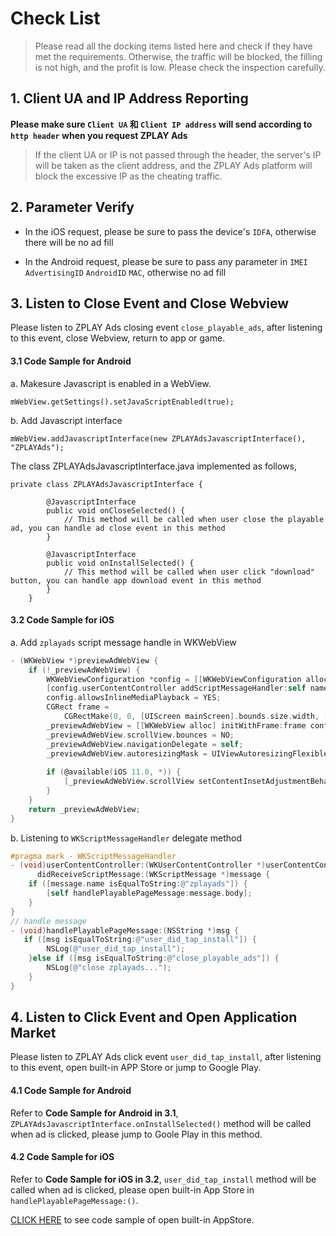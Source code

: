 # Check List
> Please read all the docking items listed here and check if they have met the requirements. Otherwise, the traffic will be blocked, the filling is not high, and the profit is low. Please check the inspection carefully.

## 1. Client UA and IP Address Reporting
**Please make sure `Client UA` 和 `Client IP address` will send according to `http header` when you request ZPLAY Ads**

> If the client UA or IP is not passed through the header, the server's IP will be taken as the client address, and the ZPLAY Ads platform will block the excessive IP as the cheating traffic.

## 2. Parameter Verify

* In the iOS request, please be sure to pass the device's `IDFA`, otherwise there will be no ad fill

* In the Android request, please be sure to pass any parameter in `IMEI` `AdvertisingID` `AndroidID` `MAC`, otherwise no ad fill

## 3. Listen to Close Event and Close Webview

Please listen to ZPLAY Ads closing event `close_playable_ads`, after listening to this event, close Webview, return to app or game.


#### 3.1 Code Sample for Android
a. Makesure Javascript is enabled in a WebView.
```
mWebView.getSettings().setJavaScriptEnabled(true);
```
b. Add Javascript interface
```
mWebView.addJavascriptInterface(new ZPLAYAdsJavascriptInterface(), "ZPLAYAds");
```
The class ZPLAYAdsJavascriptInterface.java implemented as follows,
```
private class ZPLAYAdsJavascriptInterface {

        @JavascriptInterface
        public void onCloseSelected() {
            // This method will be called when user close the playable ad, you can handle ad close event in this method
        }

        @JavascriptInterface
        public void onInstallSelected() {
            // This method will be called when user click "download" button, you can handle app download event in this method
        }
    }
```

#### 3.2 Code Sample for iOS

a. Add ```zplayads``` script message handle in WKWebView

```objective-c
- (WKWebView *)previewAdWebView {
    if (!_previewAdWebView) {
        WKWebViewConfiguration *config = [[WKWebViewConfiguration alloc] init];
        [config.userContentController addScriptMessageHandler:self name:@"zplayads"];
        config.allowsInlineMediaPlayback = YES;
        CGRect frame =
            CGRectMake(0, 0, [UIScreen mainScreen].bounds.size.width, [UIScreen mainScreen].bounds.size.height);
        _previewAdWebView = [[WKWebView alloc] initWithFrame:frame configuration:config];
        _previewAdWebView.scrollView.bounces = NO;
        _previewAdWebView.navigationDelegate = self;
        _previewAdWebView.autoresizingMask = UIViewAutoresizingFlexibleWidth | UIViewAutoresizingFlexibleHeight;
      
        if (@available(iOS 11.0, *)) {
            [_previewAdWebView.scrollView setContentInsetAdjustmentBehavior:UIScrollViewContentInsetAdjustmentNever];
        } 
    }
    return _previewAdWebView;
}
```

b. Listening to ```WKScriptMessageHandler``` delegate method

```objective-c
#pragma mark - WKScriptMessageHandler
- (void)userContentController:(WKUserContentController *)userContentController
      didReceiveScriptMessage:(WKScriptMessage *)message {
    if ([message.name isEqualToString:@"zplayads"]) {
        [self handlePlayablePageMessage:message.body];
    }
}
// handle message
- (void)handlePlayablePageMessage:(NSString *)msg {
   if ([msg isEqualToString:@"user_did_tap_install"]) {
        NSLog(@"user_did_tap_install");
    }else if ([msg isEqualToString:@"close_playable_ads"]) {
        NSLog(@"close zplayads...");
    } 
}
```


## 4. Listen to Click Event and Open Application Market

Please listen to ZPLAY Ads click event `user_did_tap_install`, after listening to this event, open built-in APP Store or jump to Google Play.

#### 4.1 Code Sample for Android
Refer to **Code Sample for Android in 3.1**, ```ZPLAYAdsJavascriptInterface.onInstallSelected()``` method will be called when ad is clicked, please jump to Goole Play in this method.

#### 4.2 Code Sample for iOS

Refer to **Code Sample for iOS in 3.2**, ```user_did_tap_install``` method will be called when ad is clicked, please open built-in App Store in ```handlePlayablePageMessage:()```.

[CLICK HERE](AppStore) to see code sample of open built-in AppStore.